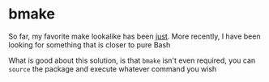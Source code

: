 # bmake

So far, my favorite make lookalike has been [just](https://github.com/casey/just). More recently, I have been looking for something that is closer to pure Bash

What is good about this solution, is that `bmake` isn't even required, you can `source` the package and execute whatever command you wish
